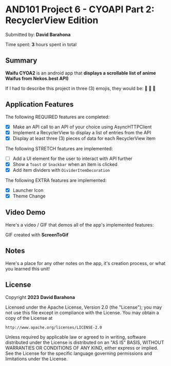 # AND101 Project 6 - CYOAPI Part 2: RecyclerView Edition

Submitted by: **David Barahona**

Time spent: **3** hours spent in total

## Summary

**Waifu CYOA2** is an android app that **displays a scrollable list of anime Waifus from Nekos.best API)**

If I had to describe this project in three (3) emojis, they would be: **🌷 🌺 🌸**

## Application Features

The following REQUIRED features are completed:

- [X] Make an API call to an API of your choice using AsyncHTTPClient
- [X] Implement a RecyclerView to display a list of entries from the API
- [X] Display at least three (3) pieces of data for each RecyclerView item

The following STRETCH features are implemented:

- [ ] Add a UI element for the user to interact with API further
- [X] Show a `Toast` or `Snackbar` when an item is clicked
- [X] Add item dividers with `DividerItemDecoration`

The following EXTRA features are implemented:

- [X] Launcher Icon
- [X] Theme Change

## Video Demo

Here's a video / GIF that demos all of the app's implemented features:

<blockquote class="imgur-embed-pub" lang="en" data-id="a/ZtIEHNv" data-context="false" ><a href="//imgur.com/a/ZtIEHNv"></a></blockquote><script async src="//s.imgur.com/min/embed.js" charset="utf-8"></script>

GIF created with **ScreenToGif**

## Notes

Here's a place for any other notes on the app, it's creation process, or what you learned this unit!

## License

Copyright **2023** **David Barahona**

Licensed under the Apache License, Version 2.0 (the "License");
you may not use this file except in compliance with the License.
You may obtain a copy of the License at

    http://www.apache.org/licenses/LICENSE-2.0

Unless required by applicable law or agreed to in writing, software
distributed under the License is distributed on an "AS IS" BASIS,
WITHOUT WARRANTIES OR CONDITIONS OF ANY KIND, either express or implied.
See the License for the specific language governing permissions and
limitations under the License.
